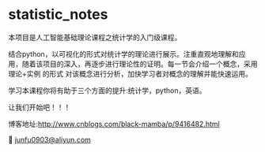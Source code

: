 # statistic_notes

本项目是人工智能基础理论课程之统计学的入门级课程。

结合python，以可视化的形式对统计学的理论进行展示。注重直观地理解和应用，随着该项目的深入，再逐步进行理论性的证明。每一节会介绍一个概念，采用 理论+实例 的形式 对该概念进行分析，加快学习者对概念的理解并能快速运用。

学习本课程你将有助于三个方面的提升:统计学，python，英语。

让我们开始吧！！！

博客地址:http://www.cnblogs.com/black-mamba/p/9416482.html

:email: junfu0903@aliyun.com
